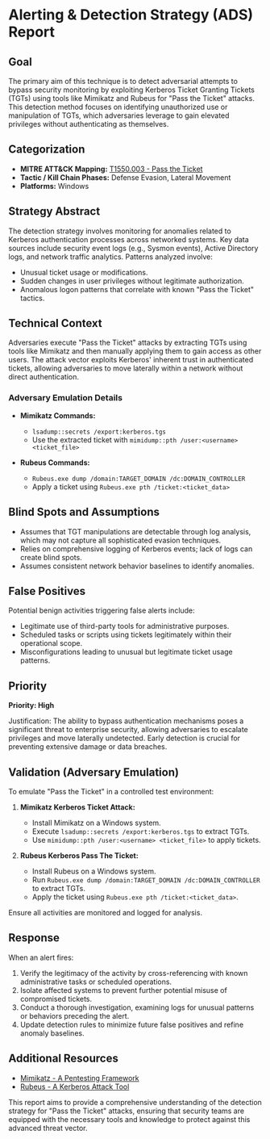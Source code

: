 # Alerting & Detection Strategy (ADS) Report

## Goal
The primary aim of this technique is to detect adversarial attempts to bypass security monitoring by exploiting Kerberos Ticket Granting Tickets (TGTs) using tools like Mimikatz and Rubeus for "Pass the Ticket" attacks. This detection method focuses on identifying unauthorized use or manipulation of TGTs, which adversaries leverage to gain elevated privileges without authenticating as themselves.

## Categorization
- **MITRE ATT&CK Mapping:** [T1550.003 - Pass the Ticket](https://attack.mitre.org/techniques/T1550/003)
- **Tactic / Kill Chain Phases:** Defense Evasion, Lateral Movement
- **Platforms:** Windows

## Strategy Abstract
The detection strategy involves monitoring for anomalies related to Kerberos authentication processes across networked systems. Key data sources include security event logs (e.g., Sysmon events), Active Directory logs, and network traffic analytics. Patterns analyzed involve:
- Unusual ticket usage or modifications.
- Sudden changes in user privileges without legitimate authorization.
- Anomalous logon patterns that correlate with known "Pass the Ticket" tactics.

## Technical Context
Adversaries execute "Pass the Ticket" attacks by extracting TGTs using tools like Mimikatz and then manually applying them to gain access as other users. The attack vector exploits Kerberos' inherent trust in authenticated tickets, allowing adversaries to move laterally within a network without direct authentication.

### Adversary Emulation Details
- **Mimikatz Commands:**
  - `lsadump::secrets /export:kerberos.tgs`
  - Use the extracted ticket with `mimidump::pth /user:<username> <ticket_file>`
  
- **Rubeus Commands:**
  - `Rubeus.exe dump /domain:TARGET_DOMAIN /dc:DOMAIN_CONTROLLER`
  - Apply a ticket using `Rubeus.exe pth /ticket:<ticket_data>`

## Blind Spots and Assumptions
- Assumes that TGT manipulations are detectable through log analysis, which may not capture all sophisticated evasion techniques.
- Relies on comprehensive logging of Kerberos events; lack of logs can create blind spots.
- Assumes consistent network behavior baselines to identify anomalies.

## False Positives
Potential benign activities triggering false alerts include:
- Legitimate use of third-party tools for administrative purposes.
- Scheduled tasks or scripts using tickets legitimately within their operational scope.
- Misconfigurations leading to unusual but legitimate ticket usage patterns.

## Priority
**Priority: High**

Justification: The ability to bypass authentication mechanisms poses a significant threat to enterprise security, allowing adversaries to escalate privileges and move laterally undetected. Early detection is crucial for preventing extensive damage or data breaches.

## Validation (Adversary Emulation)
To emulate "Pass the Ticket" in a controlled test environment:

1. **Mimikatz Kerberos Ticket Attack:**
   - Install Mimikatz on a Windows system.
   - Execute `lsadump::secrets /export:kerberos.tgs` to extract TGTs.
   - Use `mimidump::pth /user:<username> <ticket_file>` to apply tickets.

2. **Rubeus Kerberos Pass The Ticket:**
   - Install Rubeus on a Windows system.
   - Run `Rubeus.exe dump /domain:TARGET_DOMAIN /dc:DOMAIN_CONTROLLER` to extract TGTs.
   - Apply the ticket using `Rubeus.exe pth /ticket:<ticket_data>`.

Ensure all activities are monitored and logged for analysis.

## Response
When an alert fires:
1. Verify the legitimacy of the activity by cross-referencing with known administrative tasks or scheduled operations.
2. Isolate affected systems to prevent further potential misuse of compromised tickets.
3. Conduct a thorough investigation, examining logs for unusual patterns or behaviors preceding the alert.
4. Update detection rules to minimize future false positives and refine anomaly baselines.

## Additional Resources
- [Mimikatz - A Pentesting Framework](https://github.com/gentilkiwi/mimikatz)
- [Rubeus - A Kerberos Attack Tool](https://github.com/GhostPack/Rubeus)

This report aims to provide a comprehensive understanding of the detection strategy for "Pass the Ticket" attacks, ensuring that security teams are equipped with the necessary tools and knowledge to protect against this advanced threat vector.